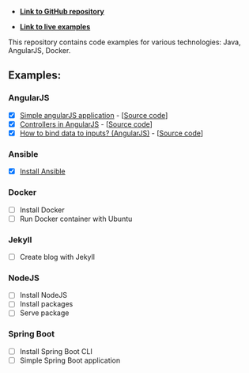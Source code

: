 - **[Link to GitHub repository](https://github.com/romach/examples)**

- **[Link to live examples](https://romach.github.io/examples/)**

This repository contains code examples for various technologies: Java, AngularJS, Docker.

## Examples:

### AngularJS
- [x] [Simple angularJS application](angularjs/simple-angular-js-application) - [[Source code](https://github.com/romach/examples/tree/master/angularjs/simple-angular-js-application)]
- [x] [Controllers in AngularJS](angularjs/controllers) - [[Source code](https://github.com/romach/examples/tree/master/angularjs/controllers)]
- [x] [How to bind data to inputs? (AngularJS)](angularjs/bind-data-to-inputs) - [[Source code](https://github.com/romach/examples/tree/master/angularjs/bind-data-to-inputs)]

### Ansible
- [x] [Install Ansible]((https://github.com/romach/examples/tree/master/ansible/install))

### Docker
- [ ] Install Docker
- [ ] Run Docker container with Ubuntu

### Jekyll
- [ ] Create blog with Jekyll

### NodeJS
- [ ] Install NodeJS
- [ ] Install packages
- [ ] Serve package

### Spring Boot
- [ ] Install Spring Boot CLI
- [ ] Simple Spring Boot application